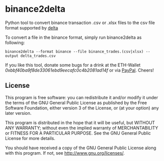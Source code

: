 # binance2delta

Python tool to convert binance transaction .csv or .xlsx files to the csv file format supported by [delta](https://www.producthunt.com/posts/delta)

To convert a file in the binance format, simply run binance2delta as following:

```
binance2delta --format binance --file binance_trades.(csv|xlsx) --output delta_trades.csv
```

If you like this tool, donate some bugs for a drink at the ETH-Wallet *0xbbf40ba9f8de33061ebd9eecafc0c4b2081ad14f*
or via [PayPal](https://www.paypal.me/LarsKlitzke). Cheers!


## License

This program is free software: you can redistribute it and/or modify
it under the terms of the GNU General Public License as published by
the Free Software Foundation, either version 3 of the License, or
(at your option) any later version.

This program is distributed in the hope that it will be useful,
but WITHOUT ANY WARRANTY; without even the implied warranty of
MERCHANTABILITY or FITNESS FOR A PARTICULAR PURPOSE.  See the
GNU General Public License for more details.

You should have received a copy of the GNU General Public License
along with this program.  If not, see <http://www.gnu.org/licenses/>.

